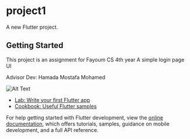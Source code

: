 # project1

A new Flutter project.

## Getting Started

This project is an assignment for Fayoum CS 4th year
A simple login page UI 

Advisor Dev: Hamada Mostafa Mohamed

![Alt Text]()


- [Lab: Write your first Flutter app](https://docs.flutter.dev/get-started/codelab)
- [Cookbook: Useful Flutter samples](https://docs.flutter.dev/cookbook)

For help getting started with Flutter development, view the
[online documentation](https://docs.flutter.dev/), which offers tutorials,
samples, guidance on mobile development, and a full API reference.
